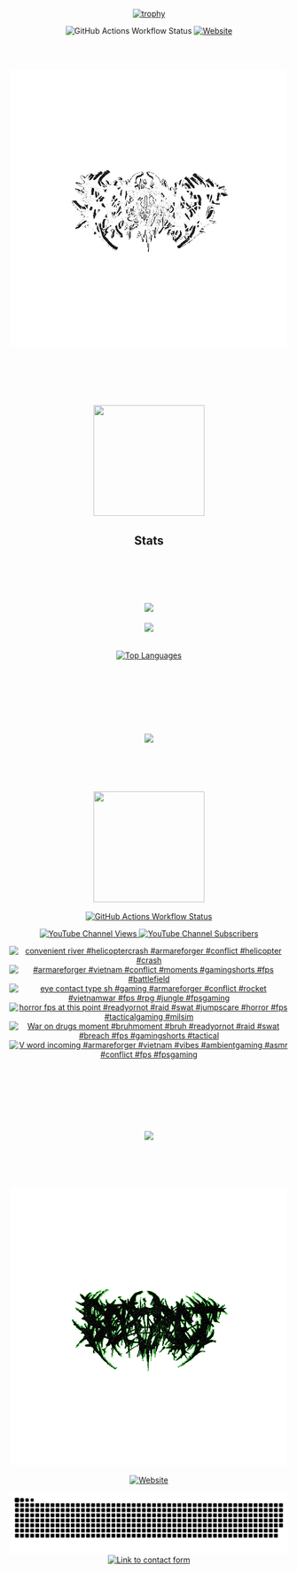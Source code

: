 [COMMENT]: <TITLE*****************************************>

<div align="center">
  <a href="https://seperet.com">
    
  [![trophy](https://github-profile-trophy.vercel.app/?username=denv3rr&column=-1&no-frame=true&no-bg=true&theme=darkhub&title=-Stars,-PullRequest,-Issues,-Reviews)](https://github.com/ryo-ma/github-profile-trophy)
    
  ![GitHub Actions Workflow Status](https://img.shields.io/github/actions/workflow/status/denv3rr/denv3rr/.github%2Fworkflows%2Fyoutube-cards.yml?logoColor=CD201F&label=connections&link=https%3A%2F%2Fyoutube.com%2F%40seperet)
  </a>
  <a href="https://seperet.com">
  ![Website](https://img.shields.io/website?url=https%3A%2F%2Fseperet.com&label=seperet.com)    
  </a>  
</div>

<br></br>

[COMMENT]: <LOGO*****************************************>
<div align="center">
  <a href="https://seperet.com">
    <img src=https://github.com/denv3rr/denv3rr/blob/main/Seperet_Slam_White.gif/>
  </a>
</div>
<br></br>
<br></br>
<br></br>

[COMMENT]: <STATS*****************************************>
<div align="center">

  <img src="https://github.com/Anmol-Baranwal/Cool-GIFs-For-GitHub/assets/74038190/0b335028-1d3d-4ee5-b5b3-a373d499be7e" width="200" height="200">

  ## Stats
</div>

<br></br>
<br></br>

<div align="center">  
<div align="center">
  <a>
    <img src="https://github-profile-summary-cards.vercel.app/api/cards/profile-details?username=denv3rr&theme=transparent"/>
    <br></br>
    <img src="https://github-readme-streak-stats.herokuapp.com?user=denv3rr&theme=transparent&hide_border=true&properties=background&border=white"/>
    <br></br>
  </a>
</div>
  
[![Top Languages](https://github-readme-stats.vercel.app/api/top-langs/?username=denv3rr&hide_border=true&theme=transparent&layout=donut&langs_count=12)](https://github.com/denv3rr/github-readme-stats)
<br></br>
<br></br>
<br></br>
<br></br>

<img src="https://user-images.githubusercontent.com/74038190/212284100-561aa473-3905-4a80-b561-0d28506553ee.gif">
<br></br>
<br></br>
<br></br>

[COMMENT]: <YOUTUBE*****************************************>
<div align="center">
<a href="https://youtube.com/@seperet">
  <img src="https://media4.giphy.com/media/v1.Y2lkPTc5MGI3NjExYzdqdmlpbzIzdDM1Zm8wNnR5MW8wODVwY29tMnBjd2ltb292eXRkMiZlcD12MV9pbnRlcm5hbF9naWZfYnlfaWQmY3Q9cw/dyLmcrc0wk4dUCxp0K/giphy.webp" width="200" height="200">

  <div align="center">
    
   [COMMENT]: <CHECK-WORKFLOWS*****************************************>
   
  ![GitHub Actions Workflow Status](https://img.shields.io/github/actions/workflow/status/denv3rr/denv3rr/.github%2Fworkflows%2Fyoutube-cards.yml?logoColor=CD201F&label=connections&link=https%3A%2F%2Fyoutube.com%2F%40seperet)
  
    
  </div>
  
  ![YouTube Channel Views](https://img.shields.io/youtube/channel/views/UCATB-IqmpAn-2XHu6lxTVwg)
  <a href="https://youtube.com/@seperet">
  ![YouTube Channel Subscribers](https://img.shields.io/youtube/channel/subscribers/UCATB-IqmpAn-2XHu6lxTVwg?link=https%3A%2F%2Fyoutube.com%2F%40seperet)
  </a>
</a>
  
<!-- BEGIN YOUTUBE-CARDS -->
[![convenient river #helicoptercrash #armareforger #conflict #helicopter #crash](https://ytcards.demolab.com/?id=FQFqaAxCdeM&title=convenient+river+%23helicoptercrash+%23armareforger+%23conflict+%23helicopter+%23crash&lang=en&timestamp=1756000104&background_color=%230d1117&title_color=%23ffffff&stats_color=%23dedede&max_title_lines=1&width=250&border_radius=5 "convenient river #helicoptercrash #armareforger #conflict #helicopter #crash")](https://www.youtube.com/shorts/FQFqaAxCdeM)
[![#armareforger #vietnam #conflict #moments #gamingshorts #fps #battlefield](https://ytcards.demolab.com/?id=zGUzFum-RiY&title=%23armareforger+%23vietnam+%23conflict+%23moments+%23gamingshorts+%23fps+%23battlefield&lang=en&timestamp=1755992684&background_color=%230d1117&title_color=%23ffffff&stats_color=%23dedede&max_title_lines=1&width=250&border_radius=5 "#armareforger #vietnam #conflict #moments #gamingshorts #fps #battlefield")](https://www.youtube.com/shorts/zGUzFum-RiY)
[![eye contact type sh #gaming #armareforger #conflict #rocket #vietnamwar #fps #rpg #jungle #fpsgaming](https://ytcards.demolab.com/?id=t60KXMOr9d0&title=eye+contact+type+sh+%23gaming+%23armareforger+%23conflict+%23rocket+%23vietnamwar+%23fps+%23rpg+%23jungle+%23fpsgaming&lang=en&timestamp=1755989734&background_color=%230d1117&title_color=%23ffffff&stats_color=%23dedede&max_title_lines=1&width=250&border_radius=5 "eye contact type sh #gaming #armareforger #conflict #rocket #vietnamwar #fps #rpg #jungle #fpsgaming")](https://www.youtube.com/shorts/t60KXMOr9d0)
[![horror fps at this point #readyornot #raid #swat #jumpscare #horror #fps #tacticalgaming #milsim](https://ytcards.demolab.com/?id=rJN5lO2eHi4&title=horror+fps+at+this+point+%23readyornot+%23raid+%23swat+%23jumpscare+%23horror+%23fps+%23tacticalgaming+%23milsim&lang=en&timestamp=1755987030&background_color=%230d1117&title_color=%23ffffff&stats_color=%23dedede&max_title_lines=1&width=250&border_radius=5 "horror fps at this point #readyornot #raid #swat #jumpscare #horror #fps #tacticalgaming #milsim")](https://www.youtube.com/shorts/rJN5lO2eHi4)
[![War on drugs moment #bruhmoment #bruh #readyornot #raid #swat #breach #fps #gamingshorts #tactical](https://ytcards.demolab.com/?id=mj7fFq9d4yg&title=War+on+drugs+moment+%23bruhmoment+%23bruh+%23readyornot+%23raid+%23swat+%23breach+%23fps+%23gamingshorts+%23tactical&lang=en&timestamp=1755906740&background_color=%230d1117&title_color=%23ffffff&stats_color=%23dedede&max_title_lines=1&width=250&border_radius=5 "War on drugs moment #bruhmoment #bruh #readyornot #raid #swat #breach #fps #gamingshorts #tactical")](https://www.youtube.com/shorts/mj7fFq9d4yg)
[![V word incoming #armareforger #vietnam #vibes #ambientgaming #asmr #conflict #fps #fpsgaming](https://ytcards.demolab.com/?id=7vVjHyI1XyI&title=V+word+incoming+%23armareforger+%23vietnam+%23vibes+%23ambientgaming+%23asmr+%23conflict+%23fps+%23fpsgaming&lang=en&timestamp=1755654126&background_color=%230d1117&title_color=%23ffffff&stats_color=%23dedede&max_title_lines=1&width=250&border_radius=5 "V word incoming #armareforger #vietnam #vibes #ambientgaming #asmr #conflict #fps #fpsgaming")](https://www.youtube.com/shorts/7vVjHyI1XyI)
<!-- END YOUTUBE-CARDS -->
<br></br>
<br></br>
<br></br>

<img src="https://user-images.githubusercontent.com/74038190/212284100-561aa473-3905-4a80-b561-0d28506553ee.gif">
<br></br>
<br></br>
<br></br>

[COMMENT]: <LOGO*****************************************>
<div align="center">
  <a href="https://seperet.com">
    <img src=https://github.com/denv3rr/denv3rr/blob/main/Seperet_NightVision_Slam.gif/>
  </a>
</div>

<a href="https://seperet.com">
  
  ![Website](https://img.shields.io/website?url=https%3A%2F%2Fseperet.com&label=seperet.com)

<a/>
  
</div>

[COMMENT]: <SNAKE*****************************************>
  <div align="center">
    <picture>
      <source media="(prefers-color-scheme: dark)" srcset="https://raw.githubusercontent.com/platane/platane/output/github-contribution-grid-snake-dark.svg">
      <source media="(prefers-color-scheme: light)" srcset="https://raw.githubusercontent.com/platane/platane/output/github-contribution-grid-snake.svg">
      <img alt="GitHub contribution grid snake animation" src="https://raw.githubusercontent.com/platane/platane/output/github-contribution-grid-snake.svg">
    </picture>
  </div>
<div align="center">
<a href="https://seperet.com/contact"><img src="https://readme-typing-svg.demolab.com?font=Sixtyfour+Convergence&size=25&duration=3000&color=F7F7F7&center=true&width=520&height=60&lines=CLICK+HERE+TO+CONTACT" alt="Link to contact form" /></a>
</div>

[COMMENT]: <LOGOS*****************************************>
[logo1]: https://github.com/denv3rr/denv3rr/blob/main/Seperet_Slam_White.gif "Seperet.com"
[logo2]: https://github.com/denv3rr/denv3rr/blob/main/Seperet_NightVision_Slam.gif "Seperet.com"
